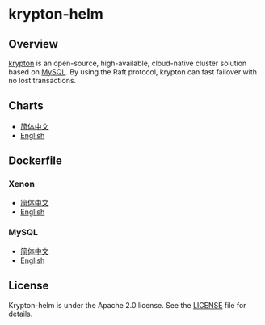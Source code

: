 # krypton-helm

## Overview

[krypton](https://github.com/radondb/krypton) is an open-source, high-available, cloud-native cluster solution based on [MySQL](https://MySQL.org). By using the Raft protocol, krypton can fast failover with no lost transactions. 

## Charts

- [简体中文](docs/zh-cn/charts.md)
- [English](charts/README.md)

## Dockerfile

### Xenon

- [简体中文](docs/zh-cn/xenon.md)
- [English](dockerfile/xenon/README.md)

### MySQL

- [简体中文](docs/zh-cn/mysql.md)
- [English](dockerfile/mysql/README.md)

## License

Krypton-helm is under the Apache 2.0 license. See the [LICENSE](./LICENSE) file for details.
